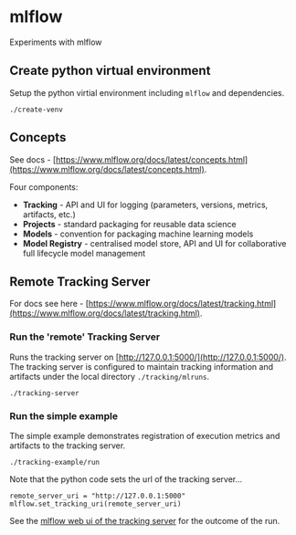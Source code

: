 # mlflow

Experiments with mlflow

## Create python virtual environment

Setup the python virtial environment including `mlflow` and dependencies.

```
./create-venv
```

## Concepts

See docs - [https://www.mlflow.org/docs/latest/concepts.html](https://www.mlflow.org/docs/latest/concepts.html).

Four components:
* **Tracking** - API and UI for logging (parameters, versions, metrics, artifacts, etc.)
* **Projects** - standard packaging for reusable data science
* **Models** - convention for packaging machine learning models
* **Model Registry** - centralised model store, API and UI for collaborative full lifecycle model management

## Remote Tracking Server

For docs see here - [https://www.mlflow.org/docs/latest/tracking.html](https://www.mlflow.org/docs/latest/tracking.html).

### Run the 'remote' Tracking Server

Runs the tracking server on [http://127.0.0.1:5000/](http://127.0.0.1:5000/). The tracking server is configured to maintain tracking information and artifacts under the local directory `./tracking/mlruns`.

```
./tracking-server
```

### Run the simple example

The simple example demonstrates registration of execution metrics and artifacts to the tracking server.

```
./tracking-example/run
```

Note that the python code sets the url of the tracking server...
```
remote_server_uri = "http://127.0.0.1:5000"
mlflow.set_tracking_uri(remote_server_uri)
```

See the [mlflow web ui of the tracking server](http://127.0.0.1:5000/#/experiments/0) for the outcome of the run.
